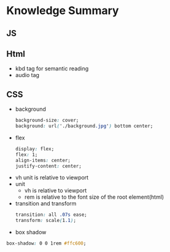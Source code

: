 # Knowledge Summary
## JS

## Html
- kbd tag for semantic reading
- audio tag

## CSS
- background
    ```css
    background-size: cover;
    background: url('./background.jpg') bottom center;
    ```
- flex
    ```css
    display: flex;
    flex: 1;
    align-items: center;
    justify-content: center;
    ```
- vh unit is relative to viewport
- unit
    - vh is relative to viewport
    - rem is relative to the font size of the root element(html)
- transition and transform
    ```css
    transition: all .07s ease;
    transform: scale(1.1);
    ```
- box shadow
```css
box-shadow: 0 0 1rem #ffc600;
```




